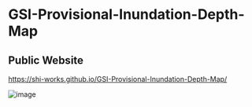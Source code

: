 # GSI-Provisional-Inundation-Depth-Map
## Public Website
https://shi-works.github.io/GSI-Provisional-Inundation-Depth-Map/

![image](https://github.com/shi-works/GSI-Provisional-Inundation-Depth-Map/assets/71203808/dc1e7840-1530-41e0-9a95-3a5aa1ddc3a5)



